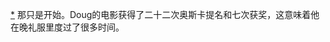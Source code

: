 [*](16_Chapter_Seven_The_Pow.xhtml#footnote-014-backlink) 那只是开始。Doug的电影获得了二十二次奥斯卡提名和七次获奖，这意味着他在晚礼服里度过了很多时间。
